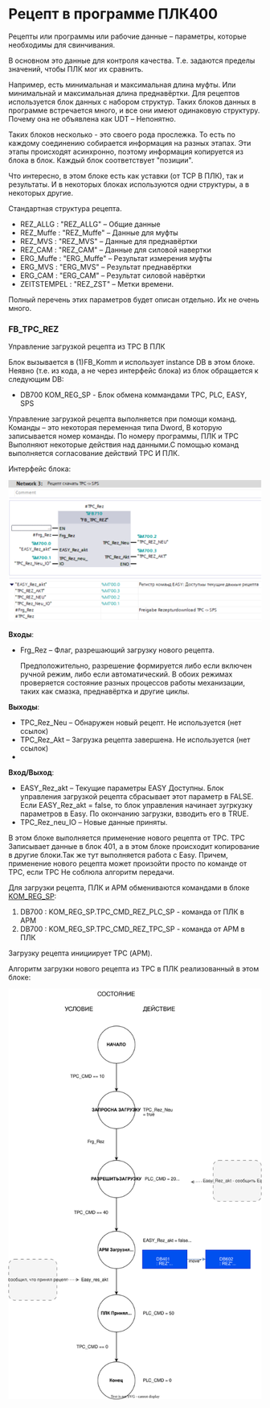 # Рецепт в программе ПЛК400

Рецепты или программы или рабочие данные – параметры, которые необходимы для свинчивания. 

В основном это данные для контроля качества. Т.е. задаются пределы значений, чтобы ПЛК мог их сравнить. 

Например, есть минимальная и максимальная длина муфты. Или минимальнай и максимальная длина преднавёртки. Для рецептов используется блок данных с набором структур. Таких блоков данных в программе встречается много, и все они имеют одинаковую структуру. Почему она не объявлена как UDT – Непонятно. 

Таких блоков несколько - это своего рода прослежка. То есть по каждому соединению собирается информация на разных этапах. Эти этапы происходят асинхронно, поэтому информация копируется из блока в блок. Каждый блок соответствует "позиции".

Что интересно, в этом блоке есть как уставки (от TCP В ПЛК), так и результаты. И в некоторых блоках используются одни структуры, а в некоторых другие.

Стандартная структура рецепта.

- REZ_ALLG : "REZ_ALLG" – Общие данные
- REZ_Muffe	: "REZ_Muffe" – Данные для муфты
- REZ_MVS	: "REZ_MVS" – Данные для преднавёртки
- REZ_CAM	: "REZ_CAM" – Данные для силовой навертки
- ERG_Muffe	: "ERG_Muffe" – Результат измерения муфты
- ERG_MVS	: "ERG_MVS" – Результат преднавёртки
- ERG_CAM	: "ERG_CAM" – Результат силовой навёртки
- ZEITSTEMPEL : "REZ_ZST" – Метки времени.

Полный перечень этих параметров будет описан отдельно. Их не очень много.

### FB_TPC_REZ

Управление загрузкой рецепта из TPC В ПЛК

Блок вызывается в (1)FB_Komm и использует instance DB в этом блоке. Неявно (т.е. из кода, а не через интерфейс блока) из блок обращается к следующим DB:
- DB700 KOM_REG_SP - Блок обмена коммандами TPC, PLC, EASY, SPS

Управление загрузкой рецепта выполняется при помощи команд. 
Команды – это некоторая переменная типа Dword, В которую записывается номер команды. 
По номеру программы, ПЛК и TPC Выполняют некоторые действия над данными.С помощью команд выполняется согласование действий TPC И ПЛК.

Интерфейс блока:

![-](FB_TPC_REZ.drawio.svg)

__Входы__:
- Frg_Rez – Флаг, разрешающий загрузку нового рецепта. 
  
  Предположительно, разрешение формируется либо если включен ручной режим, либо если автоматический. В обоих режимах проверяется состояние разных процессов работы механизации, таких как смазка, преднавёртка и другие циклы.

__Выходы__:
- TPC_Rez_Neu – Обнаружен новый рецепт. Не используется (нет ссылок)
- TPC_Rez_Akt – Загрузка рецепта завершена. Не используется (нет ссылок)
- 
__Вход/Выход__:
- EASY_Rez_akt – Текущие параметры EASY Доступны. Блок управления загрузкой рецепта сбрасывает этот параметр в FALSE. Если EASY_Rez_akt = false, то блок управления начинает зугркузку параметров в Easy. По окончанию загрузки, взводить его в TRUE.
- TPC_Rez_neu_IO – Новые данные приняты. 

В этом блоке выполняется применение нового рецепта от TPC. TPC Записывает данные в блок 401, а в этом блоке происходит копирование в другие блоки.Так же тут выполняется работа с Easy.
Причем, применение нового рецепта может произойти просто по команде от TPC, если TPC Не соблюла алгоритм передачи.

Для загрузки рецепта, ПЛК и АРМ обмениваются командами в блоке [KOM_REG_SP](DB700%20KOM_REG_SP.md):
1. DB700 : KOM_REG_SP.TPC_CMD_REZ_PLC_SP - команда от ПЛК в АРМ
2. DB700 : KOM_REG_SP.TPC_CMD_REZ_TPC_SP - команда от АРМ в ПЛК

Загрузку рецепта инициирует TPC (АРМ).

Алгоритм загрузки нового рецепта из TPC в ПЛК реализованный в этом блоке:

![](Алгоритм%20загрузки%20рецепта%20автомат.drawio.svg)
